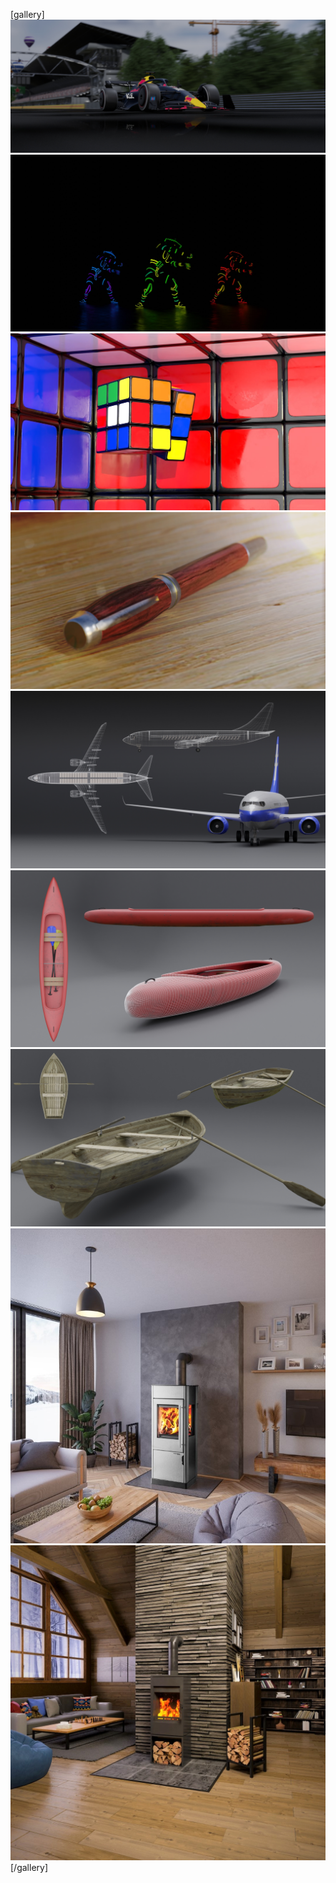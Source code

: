 [gallery]
![Formula car on track](/user/images/EndlessEngines.jpg)
![Moving Meditations challenge](/user/images/MovingMeditations.jpg)
![Default cube challenge](/user/images/DefaultCube.jpg)
![WoodFactory pen](/user/images/Pen.jpg)
![Boeing 737-800](/user/images/Boeing_737.jpg)
![Canoe](/user/images/Canoe.jpg)
![Rowboat](/user/images/Rowboat.jpg)
![HaasSohn Bregenz](/user/images/Bregenz.jpg)
![HaasSohn Gastein](/user/images/Gastein.jpg)
[/gallery]